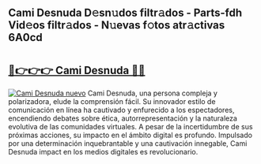 ## Cami Desnuda D𝚎sn𝚞dos filtr𝚊dos - Parts-fdh Vid𝚎os filtr𝚊dos - N𝚞evas f𝚘tos atr𝚊ctivas 6A0cd

# <h2><a href="http://mb7zwae.tromn.icu/?c=Cami+Desnuda">🔗👉👉👉 Cami Desnuda 🔗🔗</a></h2>

[![Cami Desnuda nuevo](https://i.imgur.com/pEAQMta.gif)](http://mb7zwae.tromn.icu/?c=Cami+Desnuda)
Cami Desnuda, una persona compleja y polarizadora, elude la comprensión fácil. Su innovador estilo de comunicación en línea ha cautivado y enfurecido a los espectadores, encendiendo debates sobre ética, autorrepresentación y la naturaleza evolutiva de las comunidades virtuales. A pesar de la incertidumbre de sus próximas acciones, su impacto en el ámbito digital es profundo. Impulsado por una determinación inquebrantable y una cautivación innegable, Cami Desnuda impact en los medios digitales es revolucionario.
